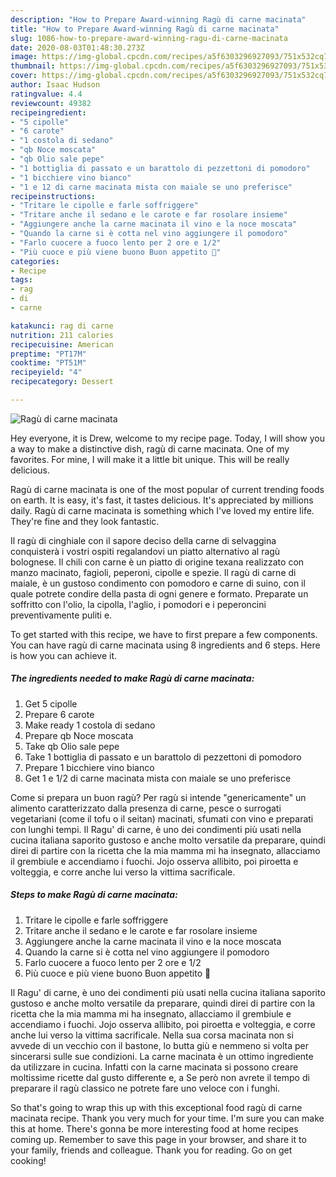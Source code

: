 ```yaml
---
description: "How to Prepare Award-winning Ragù di carne macinata"
title: "How to Prepare Award-winning Ragù di carne macinata"
slug: 1086-how-to-prepare-award-winning-ragu-di-carne-macinata
date: 2020-08-03T01:48:30.273Z
image: https://img-global.cpcdn.com/recipes/a5f6303296927093/751x532cq70/ragu-di-carne-macinata-recipe-main-photo.jpg
thumbnail: https://img-global.cpcdn.com/recipes/a5f6303296927093/751x532cq70/ragu-di-carne-macinata-recipe-main-photo.jpg
cover: https://img-global.cpcdn.com/recipes/a5f6303296927093/751x532cq70/ragu-di-carne-macinata-recipe-main-photo.jpg
author: Isaac Hudson
ratingvalue: 4.4
reviewcount: 49382
recipeingredient:
- "5 cipolle"
- "6 carote"
- "1 costola di sedano"
- "qb Noce moscata"
- "qb Olio sale pepe"
- "1 bottiglia di passato e un barattolo di pezzettoni di pomodoro"
- "1 bicchiere vino bianco"
- "1 e 12 di carne macinata mista con maiale se uno preferisce"
recipeinstructions:
- "Tritare le cipolle e farle soffriggere"
- "Tritare anche il sedano e le carote e far rosolare insieme"
- "Aggiungere anche la carne macinata il vino e la noce moscata"
- "Quando la carne si è cotta nel vino aggiungere il pomodoro"
- "Farlo cuocere a fuoco lento per 2 ore e 1/2"
- "Più cuoce e più viene buono Buon appetito 🍴"
categories:
- Recipe
tags:
- rag
- di
- carne

katakunci: rag di carne 
nutrition: 211 calories
recipecuisine: American
preptime: "PT17M"
cooktime: "PT51M"
recipeyield: "4"
recipecategory: Dessert

---
```



![Ragù di carne macinata](https://img-global.cpcdn.com/recipes/a5f6303296927093/751x532cq70/ragu-di-carne-macinata-recipe-main-photo.jpg)

Hey everyone, it is Drew, welcome to my recipe page. Today, I will show you a way to make a distinctive dish, ragù di carne macinata. One of my favorites. For mine, I will make it a little bit unique. This will be really delicious.

Ragù di carne macinata is one of the most popular of current trending foods on earth. It is easy, it's fast, it tastes delicious. It's appreciated by millions daily. Ragù di carne macinata is something which I've loved my entire life. They're fine and they look fantastic.

Il ragù di cinghiale con il sapore deciso della carne di selvaggina conquisterà i vostri ospiti regalandovi un piatto alternativo al ragù bolognese. Il chili con carne è un piatto di origine texana realizzato con manzo macinato, fagioli, peperoni, cipolle e spezie. Il ragù di carne di maiale, è un gustoso condimento con pomodoro e carne di suino, con il quale potrete condire della pasta di ogni genere e formato. Preparate un soffritto con l&#39;olio, la cipolla, l&#39;aglio, i pomodori e i peperoncini preventivamente puliti e.


To get started with this recipe, we have to first prepare a few components. You can have ragù di carne macinata using 8 ingredients and 6 steps. Here is how you can achieve it.

<!--inarticleads1-->

##### The ingredients needed to make Ragù di carne macinata:

1. Get 5 cipolle
1. Prepare 6 carote
1. Make ready 1 costola di sedano
1. Prepare qb Noce moscata
1. Take qb Olio sale pepe
1. Take 1 bottiglia di passato e un barattolo di pezzettoni di pomodoro
1. Prepare 1 bicchiere vino bianco
1. Get 1 e 1/2 di carne macinata mista con maiale se uno preferisce


Come si prepara un buon ragù? Per ragù si intende &#34;genericamente&#34; un alimento caratterizzato dalla presenza di carne, pesce o surrogati vegetariani (come il tofu o il seitan) macinati, sfumati con vino e preparati con lunghi tempi. Il Ragu&#39; di carne, è uno dei condimenti più usati nella cucina italiana saporito gustoso e anche molto versatile da preparare, quindi direi di partire con la ricetta che la mia mamma mi ha insegnato, allacciamo il grembiule e accendiamo i fuochi. Jojo osserva allibito, poi piroetta e volteggia, e corre anche lui verso la vittima sacrificale. 

<!--inarticleads2-->

##### Steps to make Ragù di carne macinata:

1. Tritare le cipolle e farle soffriggere
1. Tritare anche il sedano e le carote e far rosolare insieme
1. Aggiungere anche la carne macinata il vino e la noce moscata
1. Quando la carne si è cotta nel vino aggiungere il pomodoro
1. Farlo cuocere a fuoco lento per 2 ore e 1/2
1. Più cuoce e più viene buono Buon appetito 🍴


Il Ragu&#39; di carne, è uno dei condimenti più usati nella cucina italiana saporito gustoso e anche molto versatile da preparare, quindi direi di partire con la ricetta che la mia mamma mi ha insegnato, allacciamo il grembiule e accendiamo i fuochi. Jojo osserva allibito, poi piroetta e volteggia, e corre anche lui verso la vittima sacrificale. Nella sua corsa macinata non si avvede di un vecchio con il bastone, lo butta giù e nemmeno si volta per sincerarsi sulle sue condizioni. La carne macinata è un ottimo ingrediente da utilizzare in cucina. Infatti con la carne macinata si possono creare moltissime ricette dal gusto differente e, a Se però non avrete il tempo di preparare il ragù classico ne potrete fare uno veloce con i funghi. 

So that's going to wrap this up with this exceptional food ragù di carne macinata recipe. Thank you very much for your time. I'm sure you can make this at home. There's gonna be more interesting food at home recipes coming up. Remember to save this page in your browser, and share it to your family, friends and colleague. Thank you for reading. Go on get cooking!
